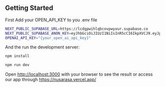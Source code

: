 
## Getting Started
First Add your OPEN_API_KEY to you .env file

```bash
NEXT_PUBLIC_SUPABASE_URL=https://lcdgpwihlqbcovpwyuur.supabase.co
NEXT_PUBLIC_SUPABASE_ANON_KEY=eyJhbGciOiJIUzI1NiIsInR5cCI6IkpXVCJ9.eyJpc3MiOiJzdXBhYmFzZSIsInJlZiI6ImxjZGdwd2lobHFiY292cHd5dXVyIiwicm9sZSI6ImFub24iLCJpYXQiOjE3MTExOTE4MDQsImV4cCI6MjAyNjc2NzgwNH0.C4qs9PHVfN0VmOG3CAxxiZ7YdBFX70tv8jxPXjNKs28
OPENAI_API_KEY="{your_open_ai_api_key}"
```

And the run the development server:

```bash
npm install

npm run dev
```

Open [http://localhost:3000](http://localhost:3000) with your browser to see the result or access our app through https://nusarasa.vercel.app/
